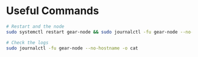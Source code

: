 # Useful Commands

```bash
# Restart and the node
sudo systemctl restart gear-node && sudo journalctl -fu gear-node --no-hostname -o cat
```

```bash
# Check the logs
sudo journalctl -fu gear-node --no-hostname -o cat
```

